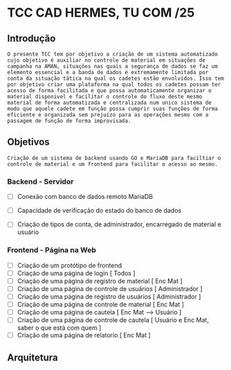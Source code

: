 # TCC CAD HERMES, TU COM /25

## Introdução

    O presente TCC tem por objetivo a criação de um sistema automatizado cujo objetivo é auxiliar no controle de material em situações de campanha na AMAN, situações nas quais a segurança de dados se faz um elemento essencial e a banda de dados é extremamente limitada por conta da situação tática na qual os cadetes estão envolvidos. Isso tem por objetivo criar uma plataforma na qual todos os cadetes possam ter acesso de forma facilitada e que possa automaticamente organizar o material disponivel e facilitar o controle do fluxo deste mesmo material de forma automatizada e centralizada num unico sistema de modo que aquele cadete em função possa cumprir suas funções de forma eficiente e organizada sem prejuízo para as operações mesmo com a passagem de função de forma improvisada.

## Objetivos

    Criação de um sistema de backend usando GO e MariaDB para faciltiar o controle de material e um frontend para facilitar o acesso ao mesmo.

### Backend - Servidor


- [ ] Conexão com banco de dados remoto MariaDB
- [ ] Capacidade de verificação do estado do banco de dados
- [ ] Criação de tipos de conta, de administrador, encarregado de material e usuário


### Frontend - Página na Web

- [ ] Criação de um protótipo de frontend
- [ ] Criação de uma página de login [ Todos ]
- [ ] Criação de uma página de registro de material [ Enc Mat ]
- [ ] Criação de uma página de controle de usuários [ Administrador ] 
- [ ] Criação de uma página de registro de usuários [ Administrador ]
- [ ] Criação de uma página de controle de material [ Enc Mat ]
- [ ] Criação de uma página de cautela [ Enc Mat --> Usuário ] 
- [ ] Criação de uma página de controle de cautela [ Usuário e Enc Mat, saber o que está com quem ]
- [ ] Criação de uma página de relatorio [ Enc Mat ]

## Arquitetura


